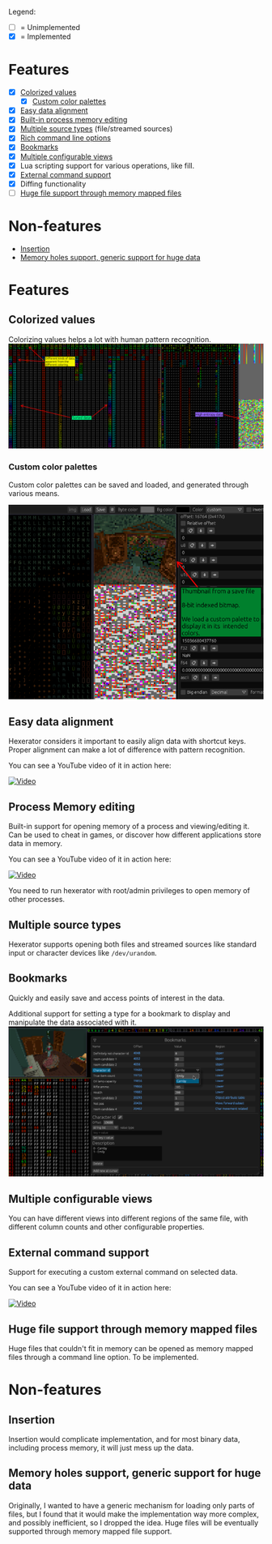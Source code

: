 Legend:
- [ ] = Unimplemented
- [x] = Implemented

# Features
- [x] [Colorized values](#colorized-values)
  - [x] [Custom color palettes](#custom-color-palettes)
- [x] [Easy data alignment](#easy-data-alignment)
- [x] [Built-in process memory editing](#process-memory-editing)
- [x] [Multiple source types](#multiple-source-types) (file/streamed sources)
- [x] [Rich command line options](commandline.md)
- [x] [Bookmarks](#bookmarks)
- [x] [Multiple configurable views](#multiple-configurable-views)
- [x] Lua scripting support for various operations, like fill.
- [x] [External command support](#external-command-support)
- [x] Diffing functionality
- [ ] [Huge file support through memory mapped files](#huge-file-support-through-memory-mapped-files)

# Non-features
- [Insertion](#insertion)
- [Memory holes support, generic support for huge data](#memory-holes-support-generic-support-for-huge-data)

# Features

## Colorized values
Colorizing values helps a lot with human pattern recognition.
![Colorized values](screenshots/color.png)

### Custom color palettes

Custom color palettes can be saved and loaded, and generated through various means.

![Custom palettes](screenshots/custom-palette.png)

## Easy data alignment
Hexerator considers it important to easily align data with shortcut keys. Proper alignment can make a lot of difference
with pattern recognition.

You can see a YouTube video of it in action here:

[![Video](https://img.youtube.com/vi/GhPh_y1PjTU/0.jpg)](https://www.youtube.com/watch?v=GhPh_y1PjTU)

## Process Memory editing
Built-in support for opening memory of a process and viewing/editing it.
Can be used to cheat in games, or discover how different applications store data in memory.

You can see a YouTube video of it in action here:

[![Video](https://img.youtube.com/vi/OPHMIEW_vh4/0.jpg)](https://www.youtube.com/watch?v=OPHMIEW_vh4)

You need to run hexerator with root/admin privileges to open memory of other processes.

## Multiple source types
Hexerator supports opening both files and streamed sources like standard input or character devices like `/dev/urandom`.


## Bookmarks

Quickly and easily save and access points of interest in the data.

Additional support for setting a type for a bookmark to display and manipulate the data
associated with it.
![Bookmarks](screenshots/bookmarks.png)

## Multiple configurable views

You can have different views into different regions of the same file, with
different column counts and other configurable properties.

## External command support

Support for executing a custom external command on selected data.

You can see a YouTube video of it in action here:

[![Video](https://img.youtube.com/vi/xnw4cdD9r-w/0.jpg)](https://www.youtube.com/watch?v=xnw4cdD9r-w)


## Huge file support through memory mapped files

Huge files that couldn't fit in memory can be opened as memory mapped files through a command line
option.
To be implemented.

# Non-features

## Insertion
Insertion would complicate implementation, and for most binary data, including process memory, it will just mess up the data.

## Memory holes support, generic support for huge data
Originally, I wanted to have a generic mechanism for loading only parts of files, but I found that
it would make the implementation way more complex, and possibly inefficient, so I dropped the idea.
Huge files will be eventually supported through memory mapped file support.